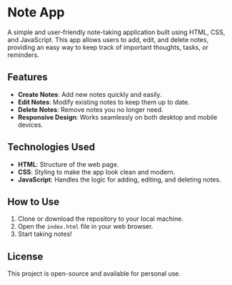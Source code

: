 # Note App

A simple and user-friendly note-taking application built using HTML, CSS, and JavaScript. This app allows users to add, edit, and delete notes, providing an easy way to keep track of important thoughts, tasks, or reminders.

## Features

- **Create Notes**: Add new notes quickly and easily.
- **Edit Notes**: Modify existing notes to keep them up to date.
- **Delete Notes**: Remove notes you no longer need.
- **Responsive Design**: Works seamlessly on both desktop and mobile devices.

## Technologies Used

- **HTML**: Structure of the web page.
- **CSS**: Styling to make the app look clean and modern.
- **JavaScript**: Handles the logic for adding, editing, and deleting notes.

## How to Use

1. Clone or download the repository to your local machine.
2. Open the `index.html` file in your web browser.
3. Start taking notes!

## License

This project is open-source and available for personal use.
